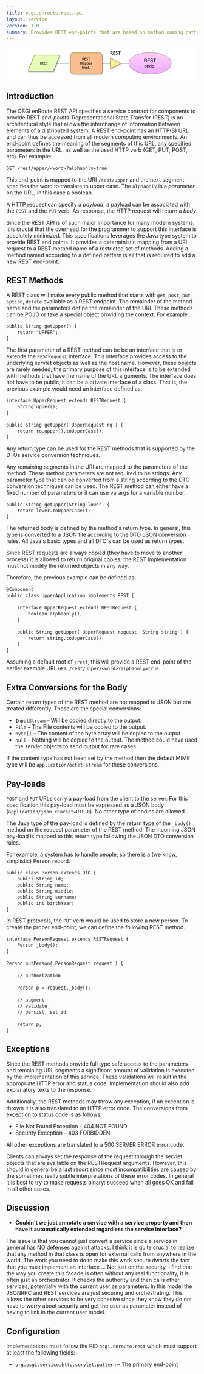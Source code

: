 ```yaml
---
title: osgi.enroute.rest.api
layout: service
version: 1.0
summary: Provides REST end-points that are based on method naming pattern with type safe use of the pay-load, parameters, and result body.
---
```


![REST Service](/img/services/osgi.enroute.rest.overview.png)

## Introduction

The OSGi enRoute REST API specifies a service contract for components to provide REST _end-points_. Representational State Transfer (REST) is an architectural style that allows the interchange of information between elements of a distributed system. A REST end-point has an HTTP(S) URL and can thus be accessed from all modern computing environments. An end-point defines the meaning of the segments of this URL, any specified parameters in the URL, as well as the used HTTP verb (GET, PUT, POST, etc). For example:

	GET /rest/upper/<word>?alphaonly=true

This end-point is mapped to the URI `/rest/upper` and the next segment specifies the word to translate to upper case. The `alphaonly` is a _parameter_ on the URL, in this case a boolean.

A HTTP request can specify a _payload_, a payload can be associated with the `POST` and the `PUT` verb. As response, the HTTP request will return a _body_.

Since the REST API is of such major importance for many modern systems, it is crucial that the overhead for the programmer to support this interface is absolutely minimized. This specifications leverages the Java type system to provide REST end points. It provides a deterministic mapping from a URI request to a REST method name of a restricted set of methods. Adding a method named according to a defined pattern is all that is required to add a new REST end-point.

## REST Methods

A REST class will make every public method that starts with `get`, `post`, `put`, `option`, `delete` available as a REST endpoint. The remainder of the method name and the parameters define the remainder of the URI. These methods can be POJO or take a special object providing the context. For example:

	public String getUpper() {
		return "UPPER";
	}
 
The first parameter of a REST method can be be an interface that is or extends the `RESTRequest` interface. This interface provides access to the underlying servlet objects as well as the host name. However, these objects are rarely needed; the primary purpose of this interface is to be extended with methods that have the name of the URL arguments. The interface does not have to be public, it can be a private interface of a class. That is, the previous example would need an interface defined as:

	interface UpperRequest extends RESTRequest {
		String upper();
	}  

	public String getUpper( UpperRequest rq ) {
		return rq.upper().toUpperCase();
	}

Any return type can be used for the REST methods that is supported by the DTOs service conversion techniques. 

Any remaining segments in the URI are mapped to the parameters of the method. These method parameters are not required to be strings. Any parameter type that can be converted from a string according to the DTO conversion techniques can be used. The REST method can either have a fixed number of parameters or it can use varargs for a variable number.

	public String getUpper(String lower) {
		return lower.toUpperCase();
	}

The returned body is defined by the method's return type. In general, this type is converted to a JSON file according to the DTO JSON conversion rules. All Java's basic types and all DTO's can be used as return types.

Since REST requests are always copied (they have to move to another process) it is allowed to return original copies; the REST implementation must not modify the returned objects in any way.

Therefore, the previous example can be defined as:

	@Component
	public class UpperApplication implements REST {
	
		interface UpperRequest extends RESTRequest {
			boolean alphaonly();
		}
		  
		public String getUpper( UpperRequest request, String string ) {
			return string.toUpperCase();
		}
	}
	
Assuming a default root of `/rest`, this will provide a REST end-point of the earlier example URL `GET /rest/upper/<word>?alphaonly=true`.

## Extra Conversions for the Body

Certain return types of the REST method are not mapped to JSON but are treated differently. These are the special conversions: 

* `InputStream` – Will be copied directly to the output.
* `File` – The File contents will be copied to the output.
* `byte[]` – The content of the byte array will be copied to the output
* `null` – Nothing will be copied to the output. The method could have used the servlet objects to send output for rare cases.
 
If the content type has not been set by the method then the default MIME type will be `application/octet-stream` for these conversions.

## Pay-loads

`POST` and `PUT` URLs carry a pay-load from the client to the server. For this specification this pay-load must be expressed as a JSON body (`application/json;charset=UTF-8`). No other type of bodies are allowed.

The Java type of the pay-load is defined by the return type of the `_body()` method on the request parameter of the REST method. The incoming JSON pay-load is mapped to this return type following the JSON DTO conversion rules. 

For example, a system has to handle people, so there is a (we know, simplistic) Person record.

	public class Person extends DTO {
		publci String id;
		public String name;
		public String middle;
		public String surname;
		public int birthYear;
	}

In REST protocols, the `PUT` verb would be used to store a new person. To create the proper end-point, we can define the following REST method.

	interface PersonRequest extends RESTRequest {
		Person _body();
	}
	
	Person putPerson( PersonRequest request ) {
	
		// authorization
		
		Person p = request._body();
		
		// augment
		// validate
		// persist, set id
		
		return p;
	}
	
## Exceptions

Since the REST methods provide full type safe access to the parameters and remaining URL segments a significant amount of validation is executed by the implementation of this service. These validations will result in the appropriate HTTP error and status code. Implementation should also add explanatory texts to the response.

Additionally, the REST methods may throw any exception, if an exception is thrown it is also translated to an HTTP error code. The conversions from exception to status code is as follows:

* File Not Found Exception – 404 NOT FOUND
* Security Exception – 403 FORBIDDEN

All other exceptions are translated to a 500 SERVER ERROR error code.

Clients can always set the response of the request through the servlet objects that are available on the RESTRequest arguments. However, this should in general be a last resort since most incompatibilities are caused by the sometimes really subtle interpretations of these error codes. In general it is best to try to make requests binary: succeed when all goes OK and fail in all other cases.


## Discussion

*   **Couldn't we just annotate a service with a service property and then have it automatically extended regardless the service interface?** 

The issue is that you cannot just convert a service since a service in general has NO defenses against attacks. I think it is quite crucial to realize that any method in that class is open for external calls from anywhere in the world. The work you need to do to make this work secure dwarfs the fact that you must implement an interface … Not just on the security, I find that the way you create this facade is often without any real functionality, it is often just an orchestrator. It checks the authority and then calls other services, potentially with the current user as parameters. In this model the JSONRPC and REST services are just securing and orchestrating. This allows the other services to be very cohesive since they know they do not have to worry about security and get the user as parameter instead of having to link in the current user model.

## Configuration

Implementations must follow the PID `osgi.enroute.rest` which must support at least the following fields:

* `org.osgi.service.http.servlet.pattern` – The primary end-point

